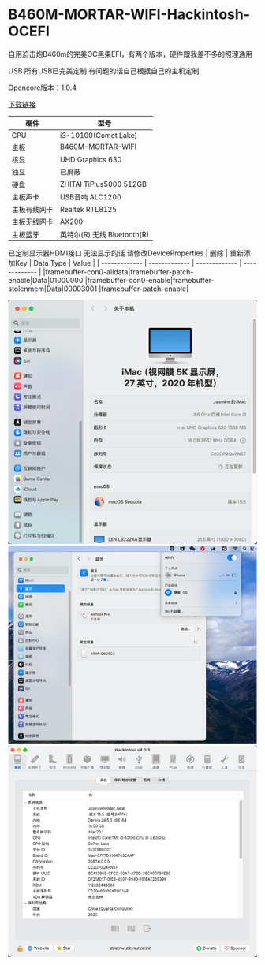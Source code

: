 # B460M-MORTAR-WIFI-Hackintosh-OCEFI
自用迫击炮B460m的完美OC黑果EFI，有两个版本，硬件跟我差不多的照理通用

USB 所有USB已完美定制 有问题的话自己根据自己的主机定制

Opencore版本：1.0.4

[下载链接](https://github.com/JasmineYong/B460M-MORTAR-WIFI-Hackintosh-OCEFI/releases) 

| 硬件 | 型号 |
| ------------- | ------------- |
|CPU|i3-10100(Comet Lake)|
|主板|B460M-MORTAR-WIFI|
|核显|UHD Graphics 630|
|独显|已屏蔽|
|硬盘|ZHITAI TiPlus5000 512GB|
|主板声卡|USB音响 ALC1200|
|主板有线网卡|Realtek RTL8125|
|主板无线网卡|AX200|
|主板蓝牙|英特尔(R) 无线 Bluetooth(R)|

已定制显示器HDMI接口
无法显示的话 请修改DeviceProperties
| 删除 | 重新添加Key | Data Type | Value |
| ------------- | ------------- | ------------- | ------------- |
|framebuffer-con0-alldata|framebuffer-patch-enable|Data|01000000
|framebuffer-con0-enable|framebuffer-stolenmem|Data|00003001
|framebuffer-patch-enable|

![image](https://github.com/JasmineYong/B460M-MORTAR-WIFI-Hackintosh-OCEFI/blob/main/1007a088f99274438179f83dcd50f13f.png)
![image](https://github.com/JasmineYong/B460M-MORTAR-WIFI-Hackintosh-OCEFI/blob/main/4974ae1e10ca320192d1ec013affa989.png)
![image](https://github.com/JasmineYong/B460M-MORTAR-WIFI-Hackintosh-OCEFI/blob/main/90cef088961cff3dec1ab1b92955fd4c.png)
